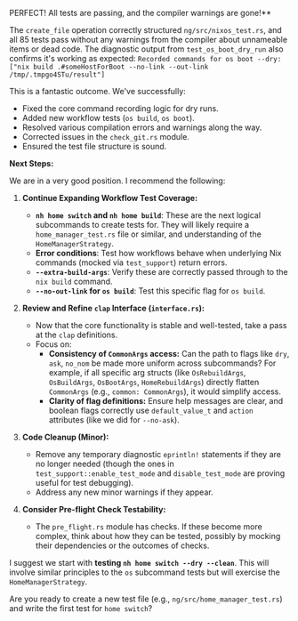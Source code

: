 PERFECT! All tests are passing, and the compiler warnings are gone!**

The `create_file` operation correctly structured `ng/src/nixos_test.rs`, and all 85 tests pass without any warnings from the compiler about unnameable items or dead code. The diagnostic output from `test_os_boot_dry_run` also confirms it's working as expected:
`Recorded commands for os boot --dry: ["nix build .#someHostForBoot --no-link --out-link /tmp/.tmpgo4STu/result"]`

This is a fantastic outcome. We've successfully:
*   Fixed the core command recording logic for dry runs.
*   Added new workflow tests (`os build`, `os boot`).
*   Resolved various compilation errors and warnings along the way.
*   Corrected issues in the `check_git.rs` module.
*   Ensured the test file structure is sound.

**Next Steps:**

We are in a very good position. I recommend the following:

1.  **Continue Expanding Workflow Test Coverage:**
    *   **`nh home switch` and `nh home build`**: These are the next logical subcommands to create tests for. They will likely require a `home_manager_test.rs` file or similar, and understanding of the `HomeManagerStrategy`.
    *   **Error conditions**: Test how workflows behave when underlying Nix commands (mocked via `test_support`) return errors.
    *   **`--extra-build-args`**: Verify these are correctly passed through to the `nix build` command.
    *   **`--no-out-link` for `os build`**: Test this specific flag for `os build`.

2.  **Review and Refine `clap` Interface (`interface.rs`):**
    *   Now that the core functionality is stable and well-tested, take a pass at the `clap` definitions.
    *   Focus on:
        *   **Consistency of `CommonArgs` access:** Can the path to flags like `dry`, `ask`, `no_nom` be made more uniform across subcommands? For example, if all specific arg structs (like `OsRebuildArgs`, `OsBuildArgs`, `OsBootArgs`, `HomeRebuildArgs`) directly flatten `CommonArgs` (e.g., `common: CommonArgs`), it would simplify access.
        *   **Clarity of flag definitions:** Ensure help messages are clear, and boolean flags correctly use `default_value_t` and `action` attributes (like we did for `--no-ask`).

3.  **Code Cleanup (Minor):**
    *   Remove any temporary diagnostic `eprintln!` statements if they are no longer needed (though the ones in `test_support::enable_test_mode` and `disable_test_mode` are proving useful for test debugging).
    *   Address any new minor warnings if they appear.

4.  **Consider Pre-flight Check Testability:**
    *   The `pre_flight.rs` module has checks. If these become more complex, think about how they can be tested, possibly by mocking their dependencies or the outcomes of checks.

I suggest we start with **testing `nh home switch --dry --clean`**. This will involve similar principles to the `os` subcommand tests but will exercise the `HomeManagerStrategy`.

Are you ready to create a new test file (e.g., `ng/src/home_manager_test.rs`) and write the first test for `home switch`?
